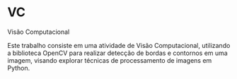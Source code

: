 # VC
Visão Computacional

Este trabalho consiste em uma atividade de Visão Computacional, utilizando a biblioteca OpenCV para realizar detecção de bordas e contornos em uma imagem, visando explorar técnicas de processamento de imagens em Python.
